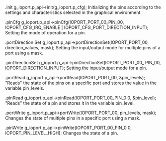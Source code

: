 .init g_ioport.p_api->init(g_ioport.p_cfg);
Initializing the pins according to the settings and characteristics selected in the graphical environment.

.pinCfg g_ioport.p_api->pinCfg(IOPORT_PORT_00_PIN_00,
IOPORT_CFG_IRQ_ENABLE |
IOPORT_CFG_PORT_DIRECTION_INPUT);
Setting the mode of operation for a pin.

.portDirection
Set
g_ioport.p_api->portDirectionSet(IOPORT_PORT_00,
direction_values, mask);
Setting the input/output mode for multiple pins of a port using a mask.

.pinDirectionSet
g_ioport.p_api->pinDirectionSet(IOPORT_PORT_00_
PIN_00,
IOPORT_DIRECTION_INPUT);
Setting the input/output mode for a pin.

.portRead g_ioport.p_api->portRead(IOPORT_PORT_00,
&pin_levels);
"Reads" the state of the pins on a specific port and stores the value in the variable pin_levels.

.pinRead g_ioport.p_api->pinRead(IOPORT_PORT_00_PIN_0
0, &pin_level);
"Reads" the state of a pin and stores it in the variable pin_level.

.portWrite g_ioport.p_api->portWrite(IOPORT_PORT_00,
pin_levels, mask);
Changes the state of multiple pins in a specific port using a mask.

.pinWrite g_ioport.p_api->pinWrite(IOPORT_PORT_00_PIN_0
0,
IOPORT_PIN_LEVEL_HIGH);
Changes the state of a pin.
